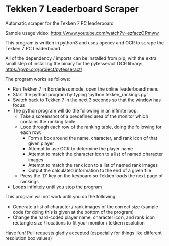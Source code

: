 # Tekken 7 Leaderboard Scraper
Automatic scraper for the Tekken 7 PC leaderboard

Sample usage video: https://www.youtube.com/watch?v=ezfaczOPmww

This program is written in python3 and uses opencv and OCR to scrape the Tekken 7 PC Leaderboard

All of the dependency / imports can be installed from pip, with the extra small step of installing the binary for the pytesseract OCR library: https://pypi.org/project/pytesseract/

The program works as follows:
- Run Tekken 7 in Borderless mode, open the online leaderboard menu
- Start the python program by typing 'python tekken_rankings.py'
- Switch back to Tekken 7 in the next 3 seconds so that the window has focus
- The python program will do the following in an infinite loop:
  - Take a screenshot of a predefined area of the monitor which contains the ranking table
  - Loop through each row of the ranking table, doing the following for each row:
    - Form a box around the name, character, and rank icon of that given player
    - Attempt to use OCR to determine the player name
    - Attempt to match the character icon to a list of named character images
    - Attempt to match the rank icon to a list of named rank images
    - Output the calculated information to the end of a given file
  - Press the 'D' key on the keyboard so Tekken loads the next page of rankings
- Loops infinitely until you stop the program

This program will not work until you do the following:
- Generate a list of character / rank images of the correct size (sample code for doing this is given at the bottom of the program)
- Change the hard-coded player name, character icon, and rank icon rectangle size / locations to fit your monitor / tekken resolution

Have fun! Pull requests gladly accepted (especially for things like different resolution box values)

